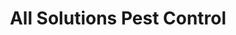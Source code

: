---
title: "All Solutions Pest Control"
url: /saint-charles/all-solutions-pest-control/
shop: pest control
---